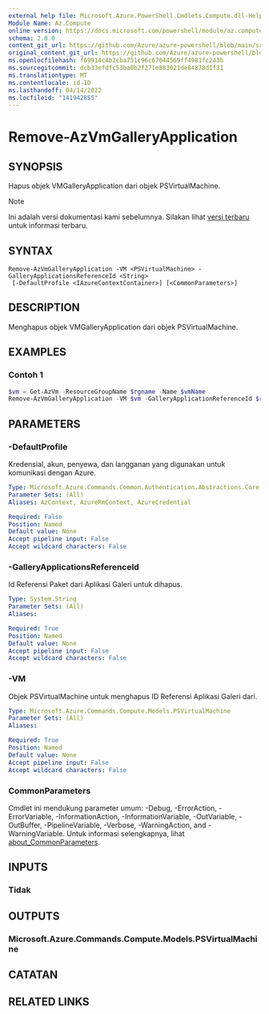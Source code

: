 ```yaml
---
external help file: Microsoft.Azure.PowerShell.Cmdlets.Compute.dll-Help.xml
Module Name: Az.Compute
online version: https://docs.microsoft.com/powershell/module/az.compute/remove-azvmgalleryapplication
schema: 2.0.0
content_git_url: https://github.com/Azure/azure-powershell/blob/main/src/Compute/Compute/help/Remove-AzVmGalleryApplication.md
original_content_git_url: https://github.com/Azure/azure-powershell/blob/main/src/Compute/Compute/help/Remove-AzVmGalleryApplication.md
ms.openlocfilehash: f69914c4b2cba751c96c67044569ff4981fc243b
ms.sourcegitcommit: dcb33efdfc53ba0b2f271e883021de84878d1f31
ms.translationtype: MT
ms.contentlocale: id-ID
ms.lasthandoff: 04/14/2022
ms.locfileid: "141942855"
---
```

# Remove-AzVmGalleryApplication

## SYNOPSIS
Hapus objek VMGalleryApplication dari objek PSVirtualMachine.

> [!NOTE]
>Ini adalah versi dokumentasi kami sebelumnya. Silakan lihat [versi terbaru](/powershell/module/az.compute/remove-azvmgalleryapplication) untuk informasi terbaru.

## SYNTAX

```
Remove-AzVmGalleryApplication -VM <PSVirtualMachine> -GalleryApplicationsReferenceId <String>
 [-DefaultProfile <IAzureContextContainer>] [<CommonParameters>]
```

## DESCRIPTION
Menghapus objek VMGalleryApplication dari objek PSVirtualMachine.

## EXAMPLES

### Contoh 1
```powershell
$vm = Get-AzVm -ResourceGroupName $rgname -Name $vmName
Remove-AzVmGalleryApplication -VM $vm -GalleryApplicationReferenceId $refId
```

## PARAMETERS

### -DefaultProfile
Kredensial, akun, penyewa, dan langganan yang digunakan untuk komunikasi dengan Azure.

```yaml
Type: Microsoft.Azure.Commands.Common.Authentication.Abstractions.Core.IAzureContextContainer
Parameter Sets: (All)
Aliases: AzContext, AzureRmContext, AzureCredential

Required: False
Position: Named
Default value: None
Accept pipeline input: False
Accept wildcard characters: False
```

### -GalleryApplicationsReferenceId
Id Referensi Paket dari Aplikasi Galeri untuk dihapus.

```yaml
Type: System.String
Parameter Sets: (All)
Aliases:

Required: True
Position: Named
Default value: None
Accept pipeline input: False
Accept wildcard characters: False
```

### -VM
Objek PSVirtualMachine untuk menghapus ID Referensi Aplikasi Galeri dari.

```yaml
Type: Microsoft.Azure.Commands.Compute.Models.PSVirtualMachine
Parameter Sets: (All)
Aliases:

Required: True
Position: Named
Default value: None
Accept pipeline input: False
Accept wildcard characters: False
```

### CommonParameters
Cmdlet ini mendukung parameter umum: -Debug, -ErrorAction, -ErrorVariable, -InformationAction, -InformationVariable, -OutVariable, -OutBuffer, -PipelineVariable, -Verbose, -WarningAction, and -WarningVariable. Untuk informasi selengkapnya, lihat [about_CommonParameters](http://go.microsoft.com/fwlink/?LinkID=113216).

## INPUTS

### Tidak

## OUTPUTS

### Microsoft.Azure.Commands.Compute.Models.PSVirtualMachine

## CATATAN

## RELATED LINKS
